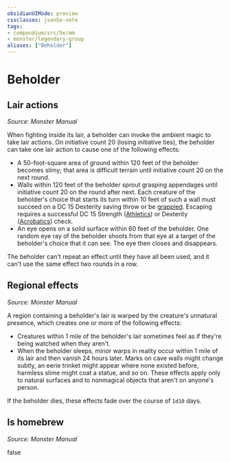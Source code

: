 ```yaml
---
obsidianUIMode: preview
cssclasses: json5e-note
tags:
- compendium/src/5e/mm
- monster/legendary-group
aliases: ["Beholder"]
---
```

# Beholder

## Lair actions
_Source: Monster Manual_

When fighting inside its lair, a beholder can invoke the ambient magic to take lair actions. On initiative count 20 (losing initiative ties), the beholder can take one lair action to cause one of the following effects:

- A 50-foot-square area of ground within 120 feet of the beholder becomes slimy; that area is difficult terrain until initiative count 20 on the next round.  
- Walls within 120 feet of the beholder sprout grasping appendages until initiative count 20 on the round after next. Each creature of the beholder's choice that starts its turn within 10 feet of such a wall must succeed on a DC 15 Dexterity saving throw or be [grappled](/3-Mechanics/CLI/rules/conditions.md#grappled). Escaping requires a successful DC 15 Strength ([Athletics](/3-Mechanics/CLI/rules/skills.md#Athletics)) or Dexterity ([Acrobatics](/3-Mechanics/CLI/rules/skills.md#Acrobatics)) check.  
- An eye opens on a solid surface within 60 feet of the beholder. One random eye ray of the beholder shoots from that eye at a target of the beholder's choice that it can see. The eye then closes and disappears.  

The beholder can't repeat an effect until they have all been used, and it can't use the same effect two rounds in a row.

## Regional effects
_Source: Monster Manual_

A region containing a beholder's lair is warped by the creature's unnatural presence, which creates one or more of the following effects:

- Creatures within 1 mile of the beholder's lair sometimes feel as if they're being watched when they aren't.  
- When the beholder sleeps, minor warps in reality occur within 1 mile of its lair and then vanish 24 hours later. Marks on cave walls might change subtly, an eerie trinket might appear where none existed before, harmless slime might coat a statue, and so on. These effects apply only to natural surfaces and to nonmagical objects that aren't on anyone's person.  

If the beholder dies, these effects fade over the course of `1d10` days.

## Is homebrew
_Source: Monster Manual_

false